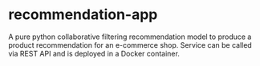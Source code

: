 # recommendation-app
A pure python collaborative filtering recommendation model to produce a product recommendation for an e-commerce shop. Service can be called via REST API and is deployed in a Docker container.   
